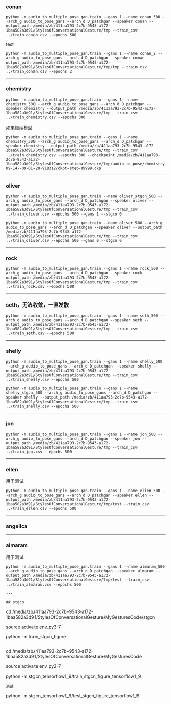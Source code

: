 
### conan

```
python -m audio_to_multiple_pose_gan.train --gans 1 --name conan_500 --arch_g audio_to_pose_gans --arch_d D_patchgan --speaker conan --output_path /media/zb/411aa793-2c7b-9543-a172-1baa582a3d91/StylesOfConversationalGesture/tmp --train_csv ../train_conan.csv --epochs 500
```
test
```
python -m audio_to_multiple_pose_gan.train --gans 1 --name conan_2 --arch_g audio_to_pose_gans --arch_d D_patchgan --speaker conan --output_path /media/zb/411aa793-2c7b-9543-a172-1baa582a3d91/StylesOfConversationalGesture/tmp/tmp --train_csv ../train_conan.csv --epochs 2
```
---

### chemistry

```
python -m audio_to_multiple_pose_gan.train --gans 1 --name chemistry_300 --arch_g audio_to_pose_gans --arch_d D_patchgan --speaker chemistry --output_path /media/zb/411aa793-2c7b-9543-a172-1baa582a3d91/StylesOfConversationalGesture/tmp --train_csv ../train_chemistry.csv --epochs 300
```

如果继续模型


```
python -m audio_to_multiple_pose_gan.train --gans 1 --name chemistry_300 --arch_g audio_to_pose_gans --arch_d D_patchgan --speaker chemistry --output_path /media/zb/411aa793-2c7b-9543-a172-1baa582a3d91/StylesOfConversationalGesture/tmp --train_csv ../train_chemistry.csv --epochs 300 --checkpoint /media/zb/411aa793-2c7b-9543-a172-1baa582a3d91/StylesOfConversationalGesture/tmp/audio_to_pose/chemistry_300/2020-09-14--09-01-28-918312/ckpt-step-89999.ckp
```


---

### oliver

```
python -m audio_to_multiple_pose_gan.train --name oliver_stgcn_500 --arch_g audio_to_pose_gans --arch_d D_patchgan --speaker oliver --output_path /media/zb/411aa793-2c7b-9543-a172-1baa582a3d91/StylesOfConversationalGesture/tmp --train_csv ../train_oliver.csv --epochs 500 --gans 1 --stgcn 0
```

```
python -m audio_to_multiple_pose_gan.train --name oliver_500 --arch_g audio_to_pose_gans --arch_d D_patchgan --speaker oliver --output_path /media/zb/411aa793-2c7b-9543-a172-1baa582a3d91/StylesOfConversationalGesture/tmp --train_csv ../train_oliver.csv --epochs 500 --gans 0 --stgcn 0
```

---

### rock
```
python -m audio_to_multiple_pose_gan.train --gans 1 --name rock_500 --arch_g audio_to_pose_gans --arch_d D_patchgan --speaker rock --output_path /media/zb/411aa793-2c7b-9543-a172-1baa582a3d91/StylesOfConversationalGesture/tmp --train_csv ../train_rock.csv --epochs 500
```

---

### seth，无法收敛，一直发散

```
python -m audio_to_multiple_pose_gan.train --gans 1 --name seth_500 --arch_g audio_to_pose_gans --arch_d D_patchgan --speaker seth --output_path /media/zb/411aa793-2c7b-9543-a172-1baa582a3d91/StylesOfConversationalGesture/tmp --train_csv ../train_seth.csv --epochs 500
```



---

### shelly
```
python -m audio_to_multiple_pose_gan.train --gans 1 --name shelly_500 --arch_g audio_to_pose_gans --arch_d D_patchgan --speaker shelly --output_path /media/zb/411aa793-2c7b-9543-a172-1baa582a3d91/StylesOfConversationalGesture/tmp --train_csv ../train_shelly.csv --epochs 500
```
```
python -m audio_to_multiple_pose_gan.train --gans 1 --name shelly_stgcn_500 --arch_g audio_to_pose_gans --arch_d D_patchgan --speaker shelly --output_path /media/zb/411aa793-2c7b-9543-a172-1baa582a3d91/StylesOfConversationalGesture/tmp --train_csv ../train_shelly.csv --epochs 500
```
---

### jon
```
python -m audio_to_multiple_pose_gan.train --gans 1 --name jon_500 --arch_g audio_to_pose_gans --arch_d D_patchgan --speaker jon --output_path /media/zb/411aa793-2c7b-9543-a172-1baa582a3d91/StylesOfConversationalGesture/tmp --train_csv ../train_jon.csv --epochs 500
```

---

### ellen
用于测试
```
python -m audio_to_multiple_pose_gan.train --gans 1 --name ellen_500 --arch_g audio_to_pose_gans --arch_d D_patchgan --speaker ellen --output_path /media/zb/411aa793-2c7b-9543-a172-1baa582a3d91/StylesOfConversationalGesture/tmp/test --train_csv ../train_ellen.csv --epochs 500
```
---

### angelica

---


### almaram
用于测试
```
python -m audio_to_multiple_pose_gan.train --gans 1 --name almaram_500 --arch_g audio_to_pose_gans --arch_d D_patchgan --speaker almaram --output_path /media/zb/411aa793-2c7b-9543-a172-1baa582a3d91/StylesOfConversationalGesture/tmp/test --train_csv ../train_almaram.csv --epochs 500

---

## stgcn
```
cd /media/zb/411aa793-2c7b-9543-a172-1baa582a3d91/StylesOfConversationalGesture/MyGesturesCode/stgcn

source activate env_py3-7

python -m train_stgcn_figure
```

```
cd /media/zb/411aa793-2c7b-9543-a172-1baa582a3d91/StylesOfConversationalGesture/MyGesturesCode

source activate env_py2-7

python -m stgcn_tensorflow1_9/train_stgcn_figure_tensorflow1_9



```
测试
```
python -m stgcn_tensorflow1_9/test_stgcn_figure_tensorflow1_9
```